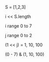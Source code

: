 S = [1,2,3]

i << S.length

i range 0 to 7

j range 0 to 2

(1 << j) = 1, 10, 100

(0 - 7) & (1, 10, 100)